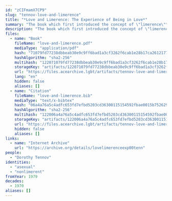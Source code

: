 ```yaml
---
id: "zCIFmamX7CP9"
slug: "tennov-love-and-limerence"
title: "*Love and Limerence: The Experience of Being in Love*"
summary: "The book which first introduced the concept of \"limerence\""
description: "The book which first introduced the concept of \"limerence,\" in which the author explains that nonlimerence may include not experiencing sexual attraction"
files:
  - name: "Book"
    fileName: "love-and-limerence.pdf"
    mediaType: "application/pdf"
    hash: "71079fd77238dbbeab30e9c9ff6bad1a3cf3262f6cab1e28b17ca2612177014e"
    hashAlgorithm: "sha2-256"
    multihash: "122071079fd77238dbbeab30e9c9ff6bad1a3cf3262f6cab1e28b17ca2612177014e"
    storageKey: "artifacts/122071079fd77238dbbeab30e9c9ff6bad1a3cf3262f6cab1e28b17ca2612177014e"
    url: "https://files.acearchive.lgbt/artifacts/tennov-love-and-limerence/love-and-limerence.pdf"
    lang: "en"
    hidden: false
    aliases: []
  - name: "Citation"
    fileName: "love-and-limerence.bib"
    mediaType: "text/x-bibtex"
    hash: "06a4a76a5c4adfc653fd7efbd5203cd36300115154592fbae0015b7526292c45"
    hashAlgorithm: "sha2-256"
    multihash: "122006a4a76a5c4adfc653fd7efbd5203cd36300115154592fbae0015b7526292c45"
    storageKey: "artifacts/122006a4a76a5c4adfc653fd7efbd5203cd36300115154592fbae0015b7526292c45"
    url: "https://files.acearchive.lgbt/artifacts/tennov-love-and-limerence/love-and-limerence.bib"
    hidden: false
    aliases: []
links:
  - name: "Internet Archive"
    url: "https://archive.org/details/lovelimerenceexp00tenn"
people:
  - "Dorothy Tennov"
identities:
  - "asexual"
  - "nonlimerent"
fromYear: 1979
decades:
  - 1970
aliases: []
---
```

